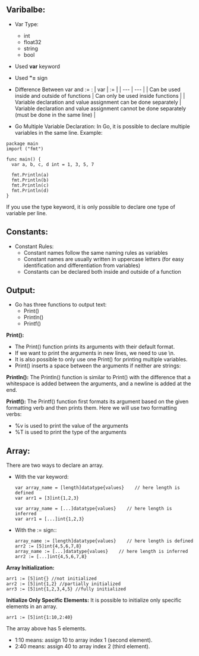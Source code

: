 ## Varibalbe:
* Var Type:
    - int
    - float32
    - string
    - bool

* Used **var** keyword
* Used **"=** sign

* Difference Between var and := :
| var | := |
| --- | --- |
| Can be used inside and outside of functions | Can only be used inside functions |
| Variable declaration and value assignment can be done separately | Variable declaration and value assignment cannot be done separately (must be done in the same line) |

* Go Multiple Variable Declaration:
In Go, it is possible to declare multiple variables in the same line. Example:
```
package main
import ("fmt")

func main() {
  var a, b, c, d int = 1, 3, 5, 7

  fmt.Println(a)
  fmt.Println(b)
  fmt.Println(c)
  fmt.Println(d)
}
```
If you use the type keyword, it is only possible to declare one type of variable per line.

## Constants:
* Constant Rules:
    - Constant names follow the same naming rules as variables
    - Constant names are usually written in uppercase letters (for easy identification and differentiation from variables)
    - Constants can be declared both inside and outside of a function
  
 ## Output:
- Go has three functions to output text:
  - Print()
  - Println()
  - Printf()

**Print():** 
- The Print() function prints its arguments with their default format. 
- If we want to print the arguments in new lines, we need to use \n.
- It is also possible to only use one Print() for printing multiple variables.
- Print() inserts a space between the arguments if neither are strings:

**Println():** The Println() function is similar to Print() with the difference that a whitespace is added between the arguments, and a newline is added at the end.

**Printf():** The Printf() function first formats its argument based on the given formatting verb and then prints them. Here we will use two formatting verbs:
- %v is used to print the value of the arguments
- %T is used to print the type of the arguments


## Array:
There are two ways to declare an array.
- With the var keyword:
  ```
  var array_name = [length]datatype{values}    // here length is defined
  var arr1 = [3]int{1,2,3}

  var array_name = [...]datatype{values}    // here length is inferred
  var arr1 = [...]int{1,2,3}
  ```
- With the := sign::
  ```
  array_name := [length]datatype{values}    // here length is defined
  arr2 := [5]int{4,5,6,7,8}
  array_name := [...]datatype{values}    // here length is inferred
  arr2 := [...]int{4,5,6,7,8}
  ```

**Array Initialization:**
```
arr1 := [5]int{} //not initialized
arr2 := [5]int{1,2} //partially initialized
arr3 := [5]int{1,2,3,4,5} //fully initialized
```

**Initialize Only Specific Elements:** It is possible to initialize only specific elements in an array.
```
arr1 := [5]int{1:10,2:40}
```

 The array above has 5 elements.

  - 1:10 means: assign 10 to array index 1 (second element).
  - 2:40 means: assign 40 to array index 2 (third element).
